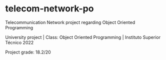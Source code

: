 # telecom-network-po
Telecommunication Network project regarding Object Oriented Programming

University project | Class: Object Oriented Programming | Instituto Superior Técnico 2022

Project grade: 18.2/20
